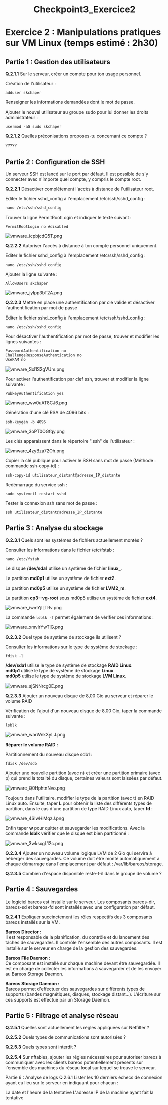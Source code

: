 <div align="center"><H1> Checkpoint3_Exercice2 </H1></div>

# Exercice 2 : Manipulations pratiques sur VM Linux (temps estimé : 2h30)

## Partie 1 : Gestion des utilisateurs

**Q.2.1.1** Sur le serveur, créer un compte pour ton usage personnel.  

Création de l'utilisateur :  
```
adduser skchaper
```

Renseigner les informations demandées dont le mot de passe.

Ajouter le nouvel utilisateur au groupe sudo pour lui donner les droits administrateur :  
```
usermod -aG sudo skchaper
```

**Q.2.1.2** Quelles préconisations proposes-tu concernant ce compte ?

?????


## Partie 2 : Configuration de SSH
Un serveur SSH est lancé sur le port par défaut.
Il est possible de s'y connecter avec n'importe quel compte, y compris le compte root.

**Q.2.2.1** Désactiver complètement l'accès à distance de l'utilisateur root.

Editer le fichier sshd_config à l'emplacement /etc/ssh/sshd_config :
```
nano /etc/ssh/sshd_config
```

Trouver la ligne PermitRootLogin et indiquer le texte suivant :
```
PermitRootLogin no #disabled
```

![vmware_icpbjcdQ5T.png](https://github.com/Skchaper/Checkpoint3/blob/main/Screens/EXO2/vmware_icpbjcdQ5T.png)

**Q.2.2.2** Autoriser l'accès à distance à ton compte personnel uniquement.

Editer le fichier sshd_config à l'emplacement /etc/ssh/sshd_config :  
```
nano /etc/ssh/sshd_config
```

Ajouter la ligne suivante :  
```
AllowUsers skchaper
```
  
![vmware_jyIpp3bT2A.png](https://github.com/Skchaper/Checkpoint3/blob/main/Screens/EXO2/vmware_jyIpp3bT2A.png)

**Q.2.2.3** Mettre en place une authentification par clé valide et désactiver l'authentification par mot de passe

Editer le fichier sshd_config à l'emplacement /etc/ssh/sshd_config :  
```
nano /etc/ssh/sshd_config
```

Pour désactiver l'authentification par mot de passe, trouver et modifier les lignes suivantes :  
```
PasswordAuthentification no
ChallengeResponseAuthentication no
UsePAM no
```

![vmware_Sxl1S2gVUm.png](https://github.com/Skchaper/Checkpoint3/blob/main/Screens/EXO2/vmware_Sxl1S2gVUm.png)

Pour activer l'authentification par clef ssh, trouver et modifier la ligne suivante :  

```
PubkeyAuthentification yes
```

![vmware_ww0uAT8CJ6.png](https://github.com/Skchaper/Checkpoint3/blob/main/Screens/EXO2/vmware_ww0uAT8CJ6.png)

Génération d'une clé RSA de 4096 bits :  
```
ssh-keygen -b 4096
```

![vmware_3oPT0OGfqy.png](https://github.com/Skchaper/Checkpoint3/blob/main/Screens/EXO2/vmware_3oPT0OGfqy.png)

Les clés apparaissent dans le répertoire ".ssh" de l'utilisateur :  

![vmware_4zyBza72Oh.png](https://github.com/Skchaper/Checkpoint3/blob/main/Screens/EXO2/vmware_4zyBza72Oh.png)

Copier la clé publique pour activer le SSH sans mot de passe (Méthode : commande ssh-copy-id) :  

```
ssh-copy-id utilisateur_distant@adresse_IP_distante
```

Redémarrage du service ssh :  

```
sudo systemctl restart sshd
```

Tester la connexion ssh sans mot de passe :  

```
ssh utilisateur_distant@adresse_IP_distante
```

## Partie 3 : Analyse du stockage

**Q.2.3.1** Quels sont les systèmes de fichiers actuellement montés ?  

Consulter les informations dans le fichier /etc/fstab :  

```
nano /etc/fstab
```

Le disque **/dev/sda1** utilise un système de fichier **linux_**.  

La partition **md0p1** utilise un système de fichier **ext2**.  

La partition **md0p5** utilise un système de fichier **LVM2_m**.  

La partition **cp3--vg-root** sous md0p5 utilise un système de fichier **ext4**.  

![vmware_iwmYjILTRv.png](https://github.com/Skchaper/Checkpoint3/blob/main/Screens/EXO2/vmware_iwmYjILTRv.png)

La commande ```lsblk -f``` permet également de vérifier ces informations :  

![vmware_xmvIrYwTlG.png](https://github.com/Skchaper/Checkpoint3/blob/main/Screens/EXO2/vmware_xmvIrYwTlG.png)

**Q.2.3.2** Quel type de système de stockage ils utilisent ?

Consulter les informations sur le type de système de stockage :  
```
fdisk -l
```

**/dev/sda1** utilise le type de système de stockage **RAID Linux**.  
**md0p1** utilise le type de système de stockage **Linux**.  
**md0p5** utilise le type de système de stockage **LVM Linux**.  

![vmware_sjSNNrcg0E.png](https://github.com/Skchaper/Checkpoint3/blob/main/Screens/EXO2/vmware_sjSNNrcg0E.png)

**Q.2.3.3** Ajouter un nouveau disque de 8,00 Gio au serveur et réparer le volume RAID

Vérification de l'ajout d'un nouveau disque de 8,00 Gio, taper la commande suivante :  

```
lsblk
```

![vmware_warWnkXyLJ.png](https://github.com/Skchaper/Checkpoint3/blob/main/Screens/EXO2/vmware_warWnkXyLJ.png)

**Réparer le volume RAID :**  

Partitionnement du nouveau disque sdb1 :  

```
fdisk /dev/sdb
```

Ajouter une nouvelle partition (avec n) et créer une partition primaire (avec p) qui prend la totalité du disque, certaines valeurs sont laissées par défaut. 

![vmware_Q0HphtnNvo.png](https://github.com/Skchaper/Checkpoint3/blob/main/Screens/EXO2/vmware_Q0HphtnNvo.png)

Toujours dans l'utilitaire, modifier le type de la partition (avec t) en RAID Linux auto. Ensuite, taper **L** pour obtenir la liste des différents types de partition, dans le cas d'une partition de type RAID Linux auto, taper **fd** :  

![vmware_4SIwHiMqzJ.png](https://github.com/Skchaper/Checkpoint3/blob/main/Screens/EXO2/vmware_4SIwHiMqzJ.png)

Enfin taper **w** pour quitter et sauvegarder les modifications. Avec la commande **lsblk** vérifier que le disque est bien partitionné :  

![vmware_3wksxgL12c.png](https://github.com/Skchaper/Checkpoint3/blob/main/Screens/EXO2/vmware_3wksxgL12c.png)



**Q.2.3.4** Ajouter un nouveau volume logique LVM de 2 Gio qui servira à héberger des sauvegardes. Ce volume doit être monté automatiquement à chaque démarrage dans l'emplacement par défaut : /var/lib/bareos/storage.




**Q.2.3.5** Combien d'espace disponible reste-t-il dans le groupe de volume ?




## Partie 4 : Sauvegardes
Le logiciel bareos est installé sur le serveur.
Les composants bareos-dir, bareos-sd et bareos-fd sont installés avec une configuration par défaut.

**Q.2.4.1** Expliquer succinctement les rôles respectifs des 3 composants bareos installés sur la VM.

**Bareos Director :**  
Il est responsable de la planification, du contrôle et du lancement des tâches de sauvegardes. Il contrôle l'ensemble des autres composants. Il est installé sur le serveur en charge de la gestion des sauvegardes.  

**Bareos File Daemon :**  
Ce composant est installé sur chaque machine devant être sauvegardée. Il est en charge de collecter les informations à sauvegarder et de les envoyer au Bareos Storage Daemon.

**Bareos Storage Daemon :**  
Bareos permet d'effectuer des sauvegardes sur différents types de supports (bandes magnétiques, disques, stockage distant...). L'écriture sur ces supports est effectué par un Storage Daemon.  


## Partie 5 : Filtrage et analyse réseau

**Q.2.5.1** Quelles sont actuellement les règles appliquées sur Netfilter ?

**Q.2.5.2** Quels types de communications sont autorisées ?

**Q.2.5.3** Quels types sont interdit ?

**Q.2.5.4** Sur nftables, ajouter les règles nécessaires pour autoriser bareos à communiquer avec les clients bareos potentiellement présents sur l'ensemble des machines du réseau local sur lequel se trouve le serveur.

Partie 6 : Analyse de logs
Q.2.6.1 Lister les 10 derniers échecs de connexion ayant eu lieu sur le serveur en indiquant pour chacun :

La date et l'heure de la tentative
L'adresse IP de la machine ayant fait la tentative
